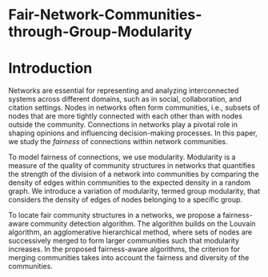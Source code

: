 # Fair-Network-Communities-through-Group-Modularity


# Introduction

Networks are essential for representing and analyzing interconnected systems across different domains, such as in social, collaboration, and citation settings. Nodes in networks often form communities, i.e., subsets of nodes that are more tightly connected with each other than with nodes outside the community. Connections in networks play a pivotal role in shaping opinions and influencing decision-making processes. In this paper, we study the *fairness* of connections within network communities.

To model fairness of connections, we use modularity. Modularity is a measure of the quality of community structures in networks
that quantifies the strength of the division of a network into communities by comparing the density of edges within communities to the expected density in a random graph. We introduce a variation of modularity, termed group modularity, that considers the density of edges of nodes belonging to a specific group.

To locate fair community structures in a networks, we propose a fairness-aware community detection algorithm. The algorithm builds on the Louvain algorithm, an agglomerative hierarchical method, where sets of nodes are successively merged to form larger communities such that modularity increases. In the proposed fairness-aware algorithms, the criterion for merging communities takes into account the fairness and diversity of the communities.

